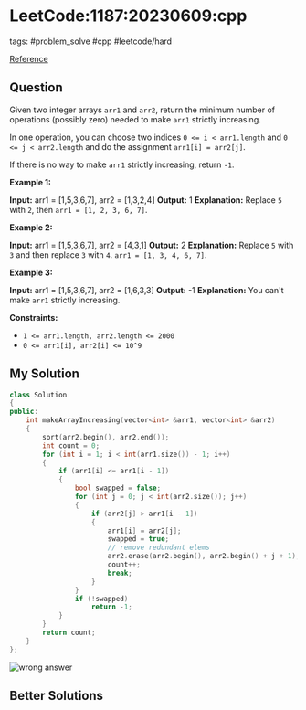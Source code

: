 # LeetCode:1187:20230609:cpp

tags: #problem_solve #cpp #leetcode/hard 

[Reference](https://leetcode.com/problems/make-array-strictly-increasing/)

## Question

Given two integer arrays `arr1` and `arr2`, return the minimum number of operations (possibly zero) needed to make `arr1` strictly increasing.

In one operation, you can choose two indices `0 <= i < arr1.length` and `0 <= j < arr2.length` and do the assignment `arr1[i] = arr2[j]`.

If there is no way to make `arr1` strictly increasing, return `-1`.

**Example 1:**

**Input:** arr1 = [1,5,3,6,7], arr2 = [1,3,2,4]
**Output:** 1
**Explanation:** Replace `5` with `2`, then `arr1 = [1, 2, 3, 6, 7]`.

**Example 2:**

**Input:** arr1 = [1,5,3,6,7], arr2 = [4,3,1]
**Output:** 2
**Explanation:** Replace `5` with `3` and then replace `3` with `4`. `arr1 = [1, 3, 4, 6, 7]`.

**Example 3:**

**Input:** arr1 = [1,5,3,6,7], arr2 = [1,6,3,3]
**Output:** -1
**Explanation:** You can't make `arr1` strictly increasing.

**Constraints:**

- `1 <= arr1.length, arr2.length <= 2000`
- `0 <= arr1[i], arr2[i] <= 10^9`

## My Solution

```cpp
class Solution
{
public:
    int makeArrayIncreasing(vector<int> &arr1, vector<int> &arr2)
    {
        sort(arr2.begin(), arr2.end());
        int count = 0;
        for (int i = 1; i < int(arr1.size()) - 1; i++)
        {
            if (arr1[i] <= arr1[i - 1])
            {
                bool swapped = false;
                for (int j = 0; j < int(arr2.size()); j++)
                {
                    if (arr2[j] > arr1[i - 1])
                    {
                        arr1[i] = arr2[j];
                        swapped = true;
                        // remove redundant elems
                        arr2.erase(arr2.begin(), arr2.begin() + j + 1);
                        count++;
                        break;
                    }
                }
                if (!swapped)
                    return -1;
            }
        }
        return count;
    }
};
```

![wrong answer](https://i.imgur.com/Uqym74N.png)



## Better Solutions
